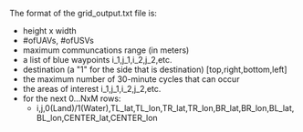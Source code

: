 The format of the grid_output.txt file is:
- height x width
- #ofUAVs, #ofUSVs
- maximum communcations range (in meters)
- a list of blue waypoints i_1,j_1,i_2,j_2,etc.
- destination (a "1" for the side that is destination) [top,right,bottom,left]
- the maximum number of 30-minute cycles that can occur
- the areas of interest i_1,j_1,i_2,j_2,etc.
- for the next 0...NxM rows:
    - i,j,0(Land)/1(Water),TL_lat,TL_lon,TR_lat,TR_lon,BR_lat,BR_lon,BL_lat,BL_lon,CENTER_lat,CENTER_lon
